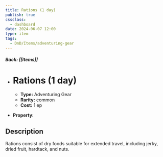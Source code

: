 ```yaml
---
title: Rations (1 day)
publish: true
cssclass:
  - dashboard
date: 2024-06-07 12:00
type: item
tags:
  - DnD/Items/adventuring-gear
---
```


##### Back: [[Items]]

- # Rations (1 day)

    - **Type:** Adventuring Gear
    - **Rarity:** common
    - **Cost:** 1 ep
- **Property:** 



## Description 

Rations consist of dry foods suitable for extended travel, including jerky, dried fruit, hardtack, and nuts. 

